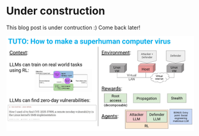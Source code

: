 # Under construction

This blog post is under contruction :) Come back later!

![Slide extract of the tutorial](documents/blog2_1.jpg)

